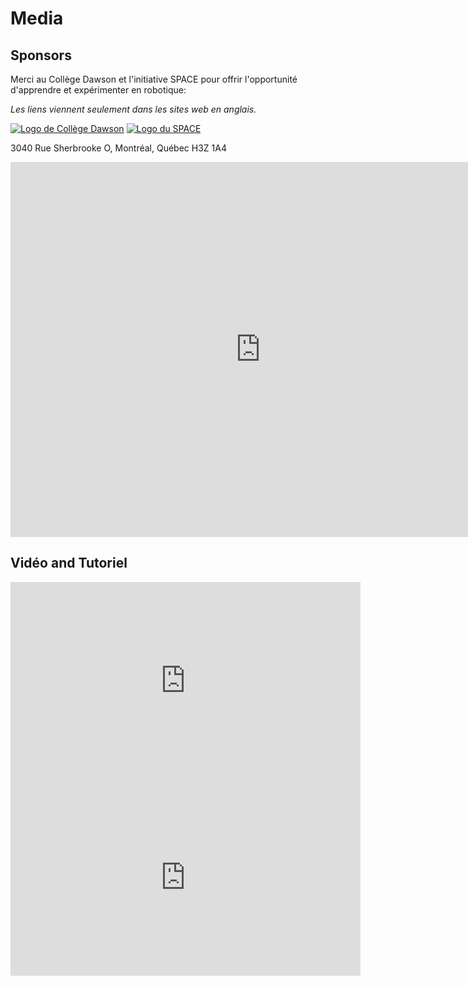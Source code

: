 # Media

## Sponsors

Merci au Collège Dawson et l'initiative SPACE pour offrir l'opportunité d'apprendre et expérimenter en robotique: 

*Les liens viennent seulement dans les sites web en anglais.*

[![Logo de Collège Dawson](../assets/images/Dawson_En_Logo_White_RGB.svg "Collège Dawson")](https://www.dawsoncollege.qc.ca/)
[![Logo du SPACE](../assets/images/SpaceLogo.png "SPACE")](https://space.dawsoncollege.qc.ca/)

3040 Rue Sherbrooke O, Montréal, Québec H3Z 1A4
<iframe src="https://www.google.com/maps/embed?pb=!1m18!1m12!1m3!1d3529.0055466461954!2d-73.58763613560149!3d45.49029263509446!2m3!1f0!2f0!3f0!3m2!1i1024!2i768!4f13.1!3m3!1m2!1s0x4cc91a12a3fee4ab%3A0x6d25c9582df137e1!2sDawson%20College!5e1!3m2!1sen!2sca!4v1675111428738!5m2!1sen!2sca" width="800" height="600" style="border:0;" allowfullscreen="" loading="lazy" referrerpolicy="no-referrer-when-downgrade"></iframe>

## Vidéo and Tutoriel

<iframe width="560" height="315" src="https://www.youtube.com/embed/BrrMp5hlmKE" title="YouTube video player" frameborder="0" allow="accelerometer; autoplay; clipboard-write; encrypted-media; gyroscope; picture-in-picture; web-share" allowfullscreen></iframe>

<iframe width="560" height="315" src="https://www.youtube.com/embed/Z_-Slms4HoU" title="YouTube video player" frameborder="0" allow="accelerometer; autoplay; clipboard-write; encrypted-media; gyroscope; picture-in-picture; web-share" allowfullscreen></iframe>